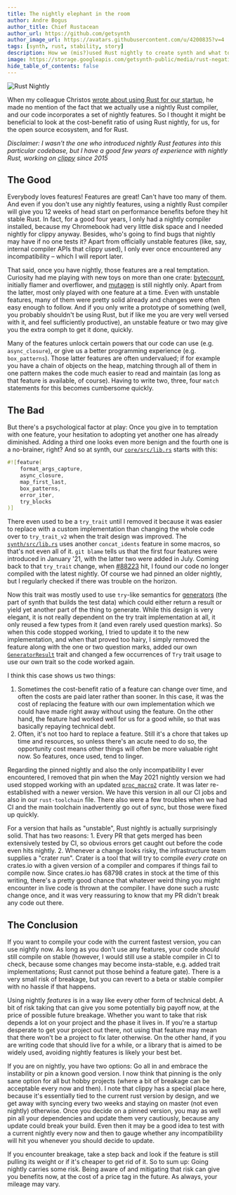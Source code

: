 ```yaml
---
title: The nightly elephant in the room
author: Andre Bogus
author_title: Chief Rustacean
author_url: https://github.com/getsynth
author_image_url: https://avatars.githubusercontent.com/u/4200835?v=4
tags: [synth, rust, stability, story]
description: How we (mis?)used Rust nightly to create synth and what to learn from it
image: https://storage.googleapis.com/getsynth-public/media/rust-negative.jpeg
hide_table_of_contents: false
---
```


![Rust Nightly](media/rust-negative.jpeg)

When my colleague Christos [wrote about using Rust for our startup](/docs/blog/2021/10/07/building-a-startup-with-rust), he made no mention of the
fact that we actually use a nightly Rust compiler, and our code incorporates a set of nightly features. So I thought it might be beneficial to look at the cost-benefit ratio of using Rust nightly, for us, for the open source ecosystem, and for Rust.

_Disclaimer: I wasn't the one who introduced nightly Rust features into this particular codebase, but I have a good few years of experience with nightly Rust, working on [clippy](https://github.com/rust-lang/rust-clippy) since 2015_

## The Good

Everybody loves features! Features are great! Can't have too many of them. And even if you don't use any nightly features, using a nightly Rust compiler will give you 12 weeks of head start on performance benefits before they hit stable Rust. In fact, for a good four years, I only had a nightly compiler installed, because my Chromebook had very little disk space and I needed nightly for clippy anyway. Besides, who's going to find bugs that nightly may have if no one tests it? Apart from officially unstable features (like, say, internal compiler APIs that clippy used), I only ever once encountered any incompatibility – which I will report later.

That said, once you have nightly, those features are a real temptation. Curiosity had me playing with new toys on more than one crate: [bytecount](https://docs.rs/bytecount), initially flamer and overflower, and [mutagen](https://github.com/llogiq/mutagen) is still nightly only. Apart from the latter, most only played with one feature at a time. Even with unstable features, many of them were pretty solid already and changes were often easy enough to follow. And if you only write a prototype of something (well, you probably shouldn't be using Rust, but if like me you are very well versed with it, and feel sufficiently productive), an unstable feature or two may give you the extra oomph to get it done, quickly.

Many of the features unlock certain powers that our code can use (e.g. `async_closure`), or give us a better programming experience (e.g. `box_patterns`). Those latter features are often undervalued; if for example you have a chain of objects on the heap, matching through all of them in one pattern makes the code much easier to read and maintain (as long as that feature is available, of course). Having to write two, three, four `match` statements for this becomes cumbersome quickly.

## The Bad

But there's a psychological factor at play: Once you give in to temptation with one feature, your hesitation to adopting yet another one has already diminished. Adding a third one looks even more benign and the fourth one is a no-brainer, right? And so at synth, our [`core/src/lib.rs`](https://github.com/getsynth/synth/blob/0faba270b07db51231f972e5a0eceb8e3ea54fd3/core/src/lib.rs) starts with this:

```rust
#![feature(
    format_args_capture,
    async_closure,
    map_first_last,
    box_patterns,
    error_iter,
    try_blocks
)]
```

There even used to be a `try_trait` until I removed it because it was easier to replace with a custom implementation than changing the whole code over to `try_trait_v2` when the trait design was improved. The [`synth/src/lib.rs`](https://github.com/getsynth/synth/blob/0faba270b07db51231f972e5a0eceb8e3ea54fd3/synth/src/lib.rs) uses another `concat_idents` feature in some macros, so that's not even all of it. `git blame` tells us that the first four features were introduced in January '21, with the latter two were added in July. Coming back to that `try_trait` change, when [#88223](https://github.com/rust-lang/rust/pull/88223) hit, I found our code no longer compiled with the latest nightly. Of course we had pinned an older nightly, but I regularly checked if there was trouble on the horizon.

Now this trait was mostly used to use `try`-like semantics for [generators](https://github.com/getsynth/synth/blob/0faba270b07db51231f972e5a0eceb8e3ea54fd3/gen/src/generator/mod.rs#L33) (the part of synth that builds the test data) which could either return a result or yield yet another part of the thing to generate. While this design is very elegant, it is not really dependent on the try trait implementation at all, it only reused a few types from it (and even rarely used question marks). So when this code stopped working, I tried to update it to the new implementation, and when that proved too hairy, I simply removed the feature along with the one or two question marks, added our own [`GeneratorResult`](https://github.com/getsynth/synth/blob/0faba270b07db51231f972e5a0eceb8e3ea54fd3/gen/src/generator/try.rs#L12) trait and changed a few occurrences of `Try` trait usage to use our own trait so the code worked again.

I think this case shows us two things:

1. Sometimes the cost-benefit ratio of a feature can change over time, and often the costs are paid later rather than sooner. In this case, it was the cost of replacing the feature with our own implementation which we could have made right away without using the feature. On the other hand, the feature had worked well for us for a good while, so that was basically repaying technical debt.
2. Often, it's not too hard to replace a feature. Still it's a chore that takes up time and resources, so unless there's an acute need to do so, the opportunity cost means other things will often be more valuable right now. So features, once used, tend to linger.

Regarding the pinned nightly and also the only incompatibility I ever encountered, I removed that pin when the May 2021 nightly version we had used stopped working with an updated [`proc_macro2`](https://docs.rs/proc_macro2) crate. It was later re-established with a newer version. We have this version in all our CI jobs and also in our `rust-toolchain` file. There also were a few troubles when we had CI and the main toolchain inadvertently go out of sync, but those were fixed up quickly.

For a version that hails as "unstable", Rust nightly is actually surprisingly solid. That has two reasons: 1. Every PR that gets merged has been extensively tested by CI, so obvious errors get caught out before the code even hits nightly. 2. Whenever a change looks risky, the infrastructure team supplies a "crater run". Crater is a tool that will try to compile _every crate_ on crates.io with a given version of a compiler and compares if things fail to compile now. Since crates.io has 68798 crates in stock at the time of this writing, there's a pretty good chance that whatever weird thing you might encounter in live code is thrown at the compiler. I have done such a rustc change once, and it was very reassuring to know that my PR didn't break any code out there.

## The Conclusion

If you want to compile your code with the current fastest version, you can use nightly now. As long as you don't use any features, your code _should_ still compile on stable (however, I would still use a stable compiler in CI to check, because some changes may become insta-stable, e.g. added trait implementations; Rust cannot put those behind a feature gate). There is a very small risk of breakage, but you can revert to a beta or stable compiler with no hassle if that happens.

Using nightly _features_ is in a way like every other form of technical debt. A bit of risk taking that can give you some potentially big payoff now, at the price of possible future breakage. Whether you want to take that risk depends a lot on your project and the phase it lives in. If you're a startup desperate to get your project out there, not using that feature may mean that there won't be a project to fix later otherwise. On the other hand, if you are writing code that should live for a while, or a library that is aimed to be widely used, avoiding nightly features is likely your best bet.

If you are on nightly, you have two options: Go all in and embrace the instability or pin a known good version. I now think that pinning is the only sane option for all but hobby projects (where a bit of breakage can be acceptable every now and then). I note that clippy has a special place here, because it's essentially tied to the current rust version by design, and we get away with syncing every two weeks and staying on master (not even nightly) otherwise. Once you decide on a pinned version, you may as well pin all your dependencies and update them very cautiously, because any update could break your build. Even then it may be a good idea to test with a current nightly every now and then to gauge whether any incompatibility will hit you whenever you should decide to update.

If you encounter breakage, take a step back and look if the feature is still pulling its weight or if it's cheaper to get rid of it. So to sum up: Going nightly carries some risk. Being aware of and mitigating that risk can give you benefits now, at the cost of a price tag in the future. As always, your mileage may vary.
